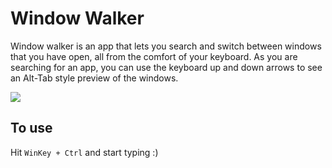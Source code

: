 # Window Walker

Window walker is an app that lets you search and switch between windows that you have open, all from the comfort of your keyboard. As you are searching for an app, you can use the keyboard up and down arrows to see an Alt-Tab style preview of the windows.

![](https://github.com/betsegaw/windowwalker/blob/master/Window-Walker.gif)

## To use 

Hit `WinKey + Ctrl` and start typing :)
